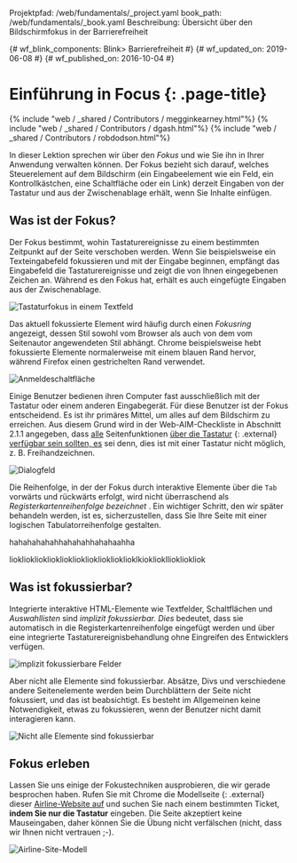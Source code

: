 Projektpfad: /web/fundamentals/_project.yaml book_path: /web/fundamentals/_book.yaml Beschreibung: Übersicht über den Bildschirmfokus in der Barrierefreiheit

{# wf_blink_components: Blink> Barrierefreiheit #} {# wf_updated_on: 2019-06-08 #} {# wf_published_on: 2016-10-04 #}

# Einführung in Focus {: .page-title}

{% include "web / _shared / Contributors / megginkearney.html"%} {% include "web / _shared / Contributors / dgash.html"%} {% include "web / _shared / Contributors / robdodson.html"%}

In dieser Lektion sprechen wir über den *Fokus* und wie Sie ihn in Ihrer Anwendung verwalten können. Der Fokus bezieht sich darauf, welches Steuerelement auf dem Bildschirm (ein Eingabeelement wie ein Feld, ein Kontrollkästchen, eine Schaltfläche oder ein Link) derzeit Eingaben von der Tastatur und aus der Zwischenablage erhält, wenn Sie Inhalte einfügen.

## Was ist der Fokus?

Der Fokus bestimmt, wohin Tastaturereignisse zu einem bestimmten Zeitpunkt auf der Seite verschoben werden. Wenn Sie beispielsweise ein Texteingabefeld fokussieren und mit der Eingabe beginnen, empfängt das Eingabefeld die Tastaturereignisse und zeigt die von Ihnen eingegebenen Zeichen an. Während es den Fokus hat, erhält es auch eingefügte Eingaben aus der Zwischenablage.

![Tastaturfokus in einem Textfeld](../imgs/keyboard-focus.png)

Das aktuell fokussierte Element wird häufig durch einen *Fokusring* angezeigt, dessen Stil sowohl vom Browser als auch von dem vom Seitenautor angewendeten Stil abhängt. Chrome beispielsweise hebt fokussierte Elemente normalerweise mit einem blauen Rand hervor, während Firefox einen gestrichelten Rand verwendet.

![Anmeldeschaltfläche](../imgs/sign-up.png)

Einige Benutzer bedienen ihren Computer fast ausschließlich mit der Tastatur oder einem anderen Eingabegerät. Für diese Benutzer ist der Fokus entscheidend. Es ist ihr primäres Mittel, um alles auf dem Bildschirm zu erreichen. Aus diesem Grund wird in der Web-AIM-Checkliste in Abschnitt 2.1.1 angegeben, dass [alle](https://webaim.org/standards/wcag/checklist#sc2.1.1) Seitenfunktionen [über die Tastatur](https://webaim.org/standards/wcag/checklist#sc2.1.1) {: .external} [verfügbar sein sollten, es](https://webaim.org/standards/wcag/checklist#sc2.1.1) sei denn, dies ist mit einer Tastatur nicht möglich, z. B. Freihandzeichnen.

![Dialogfeld ](../imgs/system-prefs2.png)

Die Reihenfolge, in der der Fokus durch interaktive Elemente über die `Tab` vorwärts und rückwärts erfolgt, wird nicht überraschend als *Registerkartenreihenfolge bezeichnet* . Ein wichtiger Schritt, den wir später behandeln werden, ist es, sicherzustellen, dass Sie Ihre Seite mit einer logischen Tabulatorreihenfolge gestalten.


hahahahahahhahahahhahahaahha

lioklioklioklioklioklioklioklioklioklioklkioklioklliokliokliok




## Was ist fokussierbar?

Integrierte interaktive HTML-Elemente wie Textfelder, Schaltflächen und *Auswahllisten* sind *implizit fokussierbar. Dies* bedeutet, dass sie automatisch in die Registerkartenreihenfolge eingefügt werden und über eine integrierte Tastaturereignisbehandlung ohne Eingreifen des Entwicklers verfügen.

![implizit fokussierbare Felder](../imgs/implicitly-focused.png)

Aber nicht alle Elemente sind fokussierbar. Absätze, Divs und verschiedene andere Seitenelemente werden beim Durchblättern der Seite nicht fokussiert, und das ist beabsichtigt. Es besteht im Allgemeinen keine Notwendigkeit, etwas zu fokussieren, wenn der Benutzer nicht damit interagieren kann.

![Nicht alle Elemente sind fokussierbar](../imgs/not-all-elements.png)

## Fokus erleben

Lassen Sie uns einige der Fokustechniken ausprobieren, die wir gerade besprochen haben. Rufen Sie mit Chrome die Modellseite {: .external} dieser [Airline-Website auf](http://udacity.github.io/ud891/lesson2-focus/01-basic-form/) und suchen Sie nach einem bestimmten Ticket, **indem Sie nur die Tastatur** eingeben. Die Seite akzeptiert keine Mauseingaben, daher können Sie die Übung nicht verfälschen (nicht, dass wir Ihnen nicht vertrauen ;-).

![Airline-Site-Modell](../imgs/airlinesite2.png)
